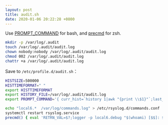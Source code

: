 ```yaml
---
layout: post
title: audit.sh
date: 2020-01-06 20:22:28 +0800
---
```


Use [PROMPT_COMMAND](http://www.tldp.org/HOWTO/Bash-Prompt-HOWTO/x264.html) for bash, and [precmd](http://zsh.sourceforge.net/Doc/Release/Functions.html) for zsh.

```sh
mkdir -p /var/log/.audit
touch /var/log/.audit/audit.log
chown nobody:nobody /var/log/.audit/audit.log
chmod 002 /var/log/.audit/audit.log
chattr +a /var/log/.audit/audit.log
```

Save to `/etc/profile.d/audit.sh`：

```sh
HISTSIZE=500000
HISTTIMEFORMAT=" "
export HISTTIMEFORMAT
export HISTORY_FILE=/var/log/.audit/audit.log
export PROMPT_COMMAND='{ curr_hist=`history 1|awk "{print \\$1}"`;last_command=`history 1| awk "{\\$1=\"\" ;print}"`;user=`id -un`;user_info=(`who -u am i`);real_user=${user_info[0]};login_date=${user_info[2]};login_time=${user_info[3]};curr_path=`pwd`;login_ip=`echo $SSH_CONNECTION | awk "{print \\$1}"`;if [ ${login_ip}x == x ];then login_ip=- ; fi ;if [ ${curr_hist}x != ${last_hist}x ];then echo -E `date "+%Y-%m-%d %H:%M:%S"` $user\($real_user\) $login_ip [$login_date $login_time] [$curr_path] $last_command ;last_hist=$curr_hist;fi; } >> $HISTORY_FILE'
```

```sh
echo "local6.*  /var/log/commands.log" > /etc/rsyslog.d/commands.conf
systemctl restart rsyslog.service
precmd() { eval 'RETRN_VAL=$?;logger -p local6.debug "$(whoami) [$$]: $(history | tail -n1 | sed "s/^[ ]*[0-9]\+[ ]*//" ) [$RETRN_VAL]"' }
```
